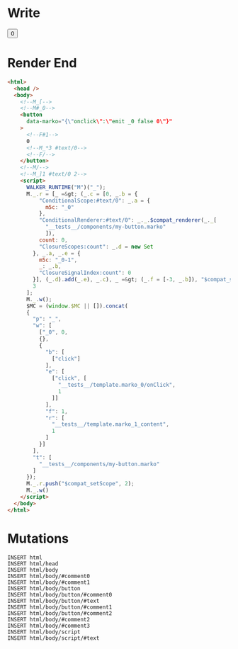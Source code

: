 # Write
  <!--M_[--><!--M#_0--><button data-marko='{"onclick":"emit _0 false 0"}'><!--F#1-->0<!--M_*3 #text/0--><!--F/--></button><!--M/--><!--M_]1 #text/0 2--><script>WALKER_RUNTIME("M")("_");M._.r=[_=>(_.c=[0,_.b={"ConditionalScope:#text/0":_.a={m5c:"_0"},"ConditionalRenderer:#text/0":_._.$compat_renderer(_._["__tests__/components/my-button.marko"]),count:0,"ClosureScopes:count":_.d=new Set},_.a,_.e={m5c:"_0-1",_:_.b,"ClosureSignalIndex:count":0}],(_.d).add(_.e),_.c),_=>(_.f=[-3,_.b]),"$compat_setScope",3];M._.w();$MC=(window.$MC||[]).concat({"p":"_","w":[["_0",0,{},{"b":[["click"]],"e":[["click",["__tests__/template.marko_0/onClick",1]]],"f":1,"r":["__tests__/template.marko_1_content",1]}]],"t":["__tests__/components/my-button.marko"]});M._.r.push("$compat_setScope",2);M._.w()</script>

# Render End
```html
<html>
  <head />
  <body>
    <!--M_[-->
    <!--M#_0-->
    <button
      data-marko="{\"onclick\":\"emit _0 false 0\"}"
    >
      <!--F#1-->
      0
      <!--M_*3 #text/0-->
      <!--F/-->
    </button>
    <!--M/-->
    <!--M_]1 #text/0 2-->
    <script>
      WALKER_RUNTIME("M")("_");
      M._.r = [_ =&gt; (_.c = [0, _.b = {
          "ConditionalScope:#text/0": _.a = {
            m5c: "_0"
          },
          "ConditionalRenderer:#text/0": _._.$compat_renderer(_._[
            "__tests__/components/my-button.marko"
            ]),
          count: 0,
          "ClosureScopes:count": _.d = new Set
        }, _.a, _.e = {
          m5c: "_0-1",
          _: _.b,
          "ClosureSignalIndex:count": 0
        }], (_.d).add(_.e), _.c), _ =&gt; (_.f = [-3, _.b]), "$compat_setScope",
        3
      ];
      M._.w();
      $MC = (window.$MC || []).concat(
      {
        "p": "_",
        "w": [
          ["_0", 0,
          {},
          {
            "b": [
              ["click"]
            ],
            "e": [
              ["click", [
                "__tests__/template.marko_0/onClick",
                1
              ]]
            ],
            "f": 1,
            "r": [
              "__tests__/template.marko_1_content",
              1
            ]
          }]
        ],
        "t": [
          "__tests__/components/my-button.marko"
        ]
      });
      M._.r.push("$compat_setScope", 2);
      M._.w()
    </script>
  </body>
</html>
```

# Mutations
```
INSERT html
INSERT html/head
INSERT html/body
INSERT html/body/#comment0
INSERT html/body/#comment1
INSERT html/body/button
INSERT html/body/button/#comment0
INSERT html/body/button/#text
INSERT html/body/button/#comment1
INSERT html/body/button/#comment2
INSERT html/body/#comment2
INSERT html/body/#comment3
INSERT html/body/script
INSERT html/body/script/#text
```